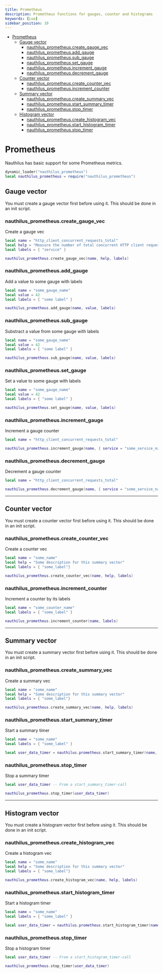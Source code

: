 ```yaml
---
title: Prometheus
description: Prometheus functions for gauges, counter and histograms
keywords: [Lua]
sidebar_position: 10
---
```


<!-- TOC -->
* [Prometheus](#prometheus)
  * [Gauge vector](#gauge-vector)
    * [nauthilus\_prometheus.create\_gauge\_vec](#nauthilus_prometheuscreate_gauge_vec)
    * [nauthilus\_prometheus.add\_gauge](#nauthilus_prometheusadd_gauge)
    * [nauthilus\_prometheus.sub\_gauge](#nauthilus_prometheussub_gauge)
    * [nauthilus\_prometheus.set\_gauge](#nauthilus_prometheusset_gauge)
    * [nauthilus\_prometheus.increment\_gauge](#nauthilus_prometheusincrement_gauge)
    * [nauthilus\_prometheus.decrement\_gauge](#nauthilus_prometheusdecrement_gauge)
  * [Counter vector](#counter-vector)
    * [nauthilus\_prometheus.create\_counter\_vec](#nauthilus_prometheuscreate_counter_vec)
    * [nauthilus\_prometheus.increment\_counter](#nauthilus_prometheusincrement_counter)
  * [Summary vector](#summary-vector)
    * [nauthilus\_prometheus.create_summary_vec](#nauthilus_prometheuscreate_summary_vec)
    * [nauthilus\_prometheus.start\_summary\_timer](#nauthilus_prometheusstart_summary_timer)
    * [nauthilus\_prometheus.stop\_timer](#nauthilus_prometheusstop_timer)
  * [Histogram vector](#histogram-vector)
    * [nauthilus\_prometheus.create\_histogram\_vec](#nauthilus_prometheuscreate_histogram_vec)
    * [nauthilus\_prometheus.start\_histogram\_timer](#nauthilus_prometheusstart_histogram_timer)
    * [nauthilus\_prometheus.stop\_timer](#nauthilus_prometheusstop_timer-1)
<!-- TOC -->

# Prometheus

Nauthilus has basic support for some Prometheus metrics.

```lua
dynamic_loader("nauthilus_prometheus")
local nauthilus_prometheus = require("nauthilus_prometheus")
```

## Gauge vector

You must create a gauge vector first before using it. This should be done in an init script.

### nauthilus\_prometheus.create\_gauge\_vec

Create a gauge vec

```lua
local name = "http_client_concurrent_requests_total"
local help = "Measure the number of total concurrent HTTP client requests"
local labels = { "service" }

nauthilus_prometheus.create_gauge_vec(name, help, labels)
```

### nauthilus\_prometheus.add\_gauge

Add a value to some gauge with labels

```lua
local name = "some_gauge_name"
local value = 42
local labels = { "some label" }

nauthilus_prometheus.add_gauge(name, value, labels)
```

### nauthilus\_prometheus.sub\_gauge

Substract a value from some gauge with labels

```lua
local name = "some_gauge_name"
local value = 42
local labels = { "some label" }

nauthilus_prometheus.sub_gauge(name, value, labels)
```

### nauthilus\_prometheus.set\_gauge

Set a value to some gauge with labels

```lua
local name = "some_gauge_name"
local value = 42
local labels = { "some label" }

nauthilus_prometheus.set_gauge(name, value, labels)
```

### nauthilus\_prometheus.increment\_gauge

Increment a gauge counter

```lua
local name = "http_client_concurrent_requests_total"

nauthilus_prometheus.increment_gauge(name, { service = "some_service_name" })
```

### nauthilus\_prometheus.decrement\_gauge

Decrement a gauge counter

```lua
local name = "http_client_concurrent_requests_total"

nauthilus_prometheus.decrement_gauge(name, { service = "some_service_name" })
```

---

## Counter vector

You must create a counter vector first before using it. This should be done in an init script.

### nauthilus\_prometheus.create\_counter\_vec

Create a counter vec

```lua
local name = "some_name"
local help = "Some description for this summary vector"
local labels = { "some_label"}

nauthilus_prometheus.create_counter_vec(name, help, labels)
```

### nauthilus\_prometheus.increment\_counter

Increment a counter by its labels

```lua
local name = "some_counter_name"
local labels = { "some_label" }

nauthilus_prometheus.increment_counter(name, labels)
```

---

## Summary vector

You must create a summary vector first before using it. This should be done in an init script.

### nauthilus\_prometheus.create_summary_vec

Create a summary vec

```lua
local name = "some_name"
local help = "Some description for this summary vector"
local labels = { "some_label"}

nauthilus_prometheus.create_summary_vec(name, help, labels)
```

### nauthilus\_prometheus.start\_summary\_timer

Start a summary timer

```lua
local name = "some_name"
local labels = { "some_label" }

local user_data_timer = nauthilus.prometheus.start_summary_timer(name, labels)
```

### nauthilus\_prometheus.stop\_timer

Stop a summary timer

```lua
local user_data_timer -- From a start_summary_timer-call

nauthilus_prometheus.stop_timer(user_data_timer)
```

---

## Histogram vector

You must create a histogram vector first before using it. This should be done in an init script.

### nauthilus\_prometheus.create\_histogram\_vec

Create a histogram vec

```lua
local name = "some_name"
local help = "Some description for this summary vector"
local labels = { "some_label"}

nauthilus_prometheus.create_histogram_vec(name, help, labels)
```

### nauthilus\_prometheus.start\_histogram\_timer

Start a histogram timer

```lua
local name = "some_name"
local labels = { "some_label" }

local user_data_timer = nauthilus.prometheus.start_histogram_timer(name, labels)
```

### nauthilus\_prometheus.stop\_timer

Stop a histogram timer

```lua
local user_data_timer -- From a start_histogram_timer-call

nauthilus_prometheus.stop_timer(user_data_timer)
```
